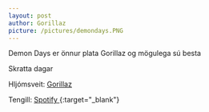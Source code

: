 ```yaml
---
layout: post
author: Gorillaz
picture: /pictures/demondays.PNG
---
```

Demon Days er önnur plata Gorillaz og mögulega sú besta

Skratta dagar

Hljómsveit: [Gorillaz](/authors/gorillaz.html)

Tengill: [Spotify <span class="icon-spotify"></span>](https://open.spotify.com/album/0bUTHlWbkSQysoM3VsWldT?si=xyS4kVLkSVqw_wuT-0t-pQ){:target="_blank"}